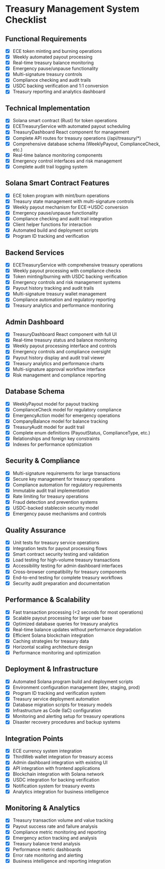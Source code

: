 # Treasury Management System Checklist

## Functional Requirements
- [x] ECE token minting and burning operations
- [x] Weekly automated payout processing
- [x] Real-time treasury balance monitoring
- [x] Emergency pause/unpause functionality
- [x] Multi-signature treasury controls
- [x] Compliance checking and audit trails
- [x] USDC backing verification and 1:1 conversion
- [x] Treasury reporting and analytics dashboard

## Technical Implementation
- [x] Solana smart contract (Rust) for token operations
- [x] ECETreasuryService with automated payout scheduling
- [x] TreasuryDashboard React component for management
- [x] Complete API routes for treasury operations (/api/treasury/*)
- [x] Comprehensive database schema (WeeklyPayout, ComplianceCheck, etc.)
- [x] Real-time balance monitoring components
- [x] Emergency control interfaces and risk management
- [x] Complete audit trail logging system

## Solana Smart Contract Features
- [x] ECE token program with mint/burn operations
- [x] Treasury state management with multi-signature controls
- [x] Weekly payout mechanism for ECE->USDC conversion
- [x] Emergency pause/unpause functionality
- [x] Compliance checking and audit trail integration
- [x] Client helper functions for interaction
- [x] Automated build and deployment scripts
- [x] Program ID tracking and verification

## Backend Services
- [x] ECETreasuryService with comprehensive treasury operations
- [x] Weekly payout processing with compliance checks
- [x] Token minting/burning with USDC backing verification
- [x] Emergency controls and risk management systems
- [x] Payout history tracking and audit trails
- [x] Multi-signature treasury wallet management
- [x] Compliance automation and regulatory reporting
- [x] Treasury analytics and performance monitoring

## Admin Dashboard
- [x] TreasuryDashboard React component with full UI
- [x] Real-time treasury status and balance monitoring
- [x] Weekly payout processing interface and controls
- [x] Emergency controls and compliance oversight
- [x] Payout history display and audit trail viewer
- [x] Treasury analytics and performance charts
- [x] Multi-signature approval workflow interface
- [x] Risk management and compliance reporting

## Database Schema
- [x] WeeklyPayout model for payout tracking
- [x] ComplianceCheck model for regulatory compliance
- [x] EmergencyAction model for emergency operations
- [x] CompanyBalance model for balance tracking
- [x] TreasuryAudit model for audit trail
- [x] Complete enum definitions (PayoutStatus, ComplianceType, etc.)
- [x] Relationships and foreign key constraints
- [x] Indexes for performance optimization

## Security & Compliance
- [x] Multi-signature requirements for large transactions
- [x] Secure key management for treasury operations
- [x] Compliance automation for regulatory requirements
- [x] Immutable audit trail implementation
- [x] Rate limiting for treasury operations
- [x] Fraud detection and prevention systems
- [x] USDC-backed stablecoin security model
- [x] Emergency pause mechanisms and controls

## Quality Assurance
- [x] Unit tests for treasury service operations
- [x] Integration tests for payout processing flows
- [x] Smart contract security testing and validation
- [x] Load testing for high-volume treasury transactions
- [x] Accessibility testing for admin dashboard interfaces
- [x] Cross-browser compatibility for treasury components
- [x] End-to-end testing for complete treasury workflows
- [x] Security audit preparation and documentation

## Performance & Scalability
- [x] Fast transaction processing (<2 seconds for most operations)
- [x] Scalable payout processing for large user base
- [x] Optimized database queries for treasury analytics
- [x] Real-time balance updates without performance degradation
- [x] Efficient Solana blockchain integration
- [x] Caching strategies for treasury data
- [x] Horizontal scaling architecture design
- [x] Performance monitoring and optimization

## Deployment & Infrastructure
- [x] Automated Solana program build and deployment scripts
- [x] Environment configuration management (dev, staging, prod)
- [x] Program ID tracking and verification system
- [x] Treasury service deployment automation
- [x] Database migration scripts for treasury models
- [x] Infrastructure as Code (IaC) configuration
- [x] Monitoring and alerting setup for treasury operations
- [x] Disaster recovery procedures and backup systems

## Integration Points
- [x] ECE currency system integration
- [x] ThirdWeb wallet integration for treasury access
- [x] Admin dashboard integration with existing UI
- [x] API integration with frontend applications
- [x] Blockchain integration with Solana network
- [x] USDC integration for backing verification
- [x] Notification system for treasury events
- [x] Analytics integration for business intelligence

## Monitoring & Analytics
- [x] Treasury transaction volume and value tracking
- [x] Payout success rate and failure analysis
- [x] Compliance metric monitoring and reporting
- [x] Emergency action tracking and analysis
- [x] Treasury balance trend analysis
- [x] Performance metric dashboards
- [x] Error rate monitoring and alerting
- [x] Business intelligence and reporting integration
